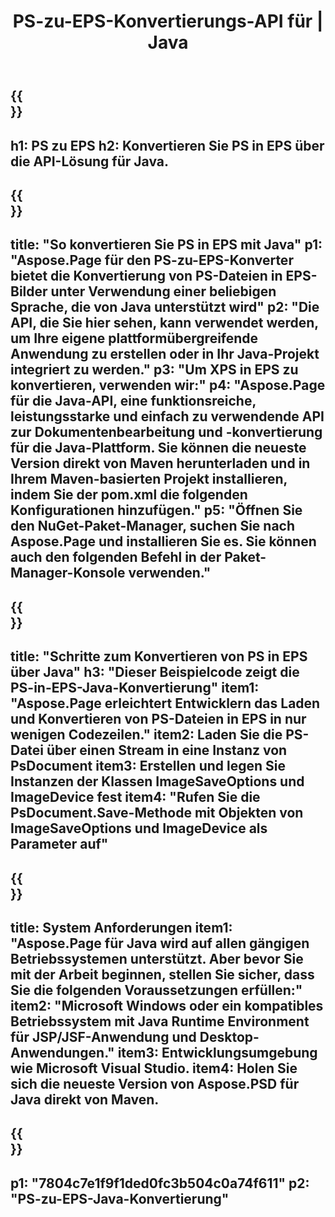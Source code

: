 ﻿---
translation: true
template: /_templates/_conversion-child-java.md
title: PS-zu-EPS-Konvertierungs-API für | Java
url: /java/conversion/ps-to-eps/
description: Beispiel-Java-Konvertierungscode für das PS-Format in eine EPS-Datei. Verwenden Sie diesen Beispielcode, um PS in EPS in jeder Web- oder Desktop-Java-basierten Anwendung zu konvertieren.
informat: PS
outformat: EPS
otherformats: XPS EPS
---

{{<section banner>}}
---
h1: PS zu EPS
h2: Konvertieren Sie PS in EPS über die API-Lösung für Java.
---

{{<section overview>}}
---
title: "So konvertieren Sie PS in EPS mit Java"
p1: "Aspose.Page für den PS-zu-EPS-Konverter bietet die Konvertierung von PS-Dateien in EPS-Bilder unter Verwendung einer beliebigen Sprache, die von Java unterstützt wird"
p2: "Die API, die Sie hier sehen, kann verwendet werden, um Ihre eigene plattformübergreifende Anwendung zu erstellen oder in Ihr Java-Projekt integriert zu werden."
p3: "Um XPS in EPS zu konvertieren, verwenden wir:"
p4: "Aspose.Page für die Java-API, eine funktionsreiche, leistungsstarke und einfach zu verwendende API zur Dokumentenbearbeitung und -konvertierung für die Java-Plattform. Sie können die neueste Version direkt von Maven herunterladen und in Ihrem Maven-basierten Projekt installieren, indem Sie der pom.xml die folgenden Konfigurationen hinzufügen."
p5: "Öffnen Sie den NuGet-Paket-Manager, suchen Sie nach Aspose.Page und installieren Sie es. Sie können auch den folgenden Befehl in der Paket-Manager-Konsole verwenden."
---

{{<section feature1>}}
---
title: "Schritte zum Konvertieren von PS in EPS über Java"
h3: "Dieser Beispielcode zeigt die PS-in-EPS-Java-Konvertierung"
item1: "Aspose.Page erleichtert Entwicklern das Laden und Konvertieren von PS-Dateien in EPS in nur wenigen Codezeilen."
item2: Laden Sie die PS-Datei über einen Stream in eine Instanz von PsDocument
item3: Erstellen und legen Sie Instanzen der Klassen ImageSaveOptions und ImageDevice fest
item4: "Rufen Sie die PsDocument.Save-Methode mit Objekten von ImageSaveOptions und ImageDevice als Parameter auf"
---

{{<section feature2>}}
---
title: System Anforderungen
item1: "Aspose.Page für Java wird auf allen gängigen Betriebssystemen unterstützt. Aber bevor Sie mit der Arbeit beginnen, stellen Sie sicher, dass Sie die folgenden Voraussetzungen erfüllen:"
item2: "Microsoft Windows oder ein kompatibles Betriebssystem mit Java Runtime Environment für JSP/JSF-Anwendung und Desktop-Anwendungen."
item3: Entwicklungsumgebung wie Microsoft Visual Studio.
item4: Holen Sie sich die neueste Version von Aspose.PSD für Java direkt von Maven.
---

{{<section gist>}}
---
p1: "7804c7e1f9f1ded0fc3b504c0a74f611"
p2: "PS-zu-EPS-Java-Konvertierung"
---
